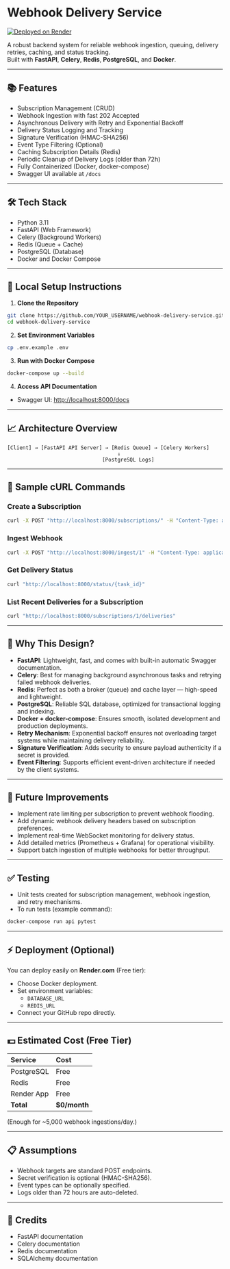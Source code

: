 # Webhook Delivery Service

[![Deployed on Render](https://img.shields.io/badge/Deployed-Render.com-blue?logo=render&logoColor=white)](https://webhook-delivery-service-9.onrender.com)

A robust backend system for reliable webhook ingestion, queuing, delivery retries, caching, and status tracking.  
Built with **FastAPI**, **Celery**, **Redis**, **PostgreSQL**, and **Docker**.

---

## 📚 Features

- Subscription Management (CRUD)
- Webhook Ingestion with fast 202 Accepted
- Asynchronous Delivery with Retry and Exponential Backoff
- Delivery Status Logging and Tracking
- Signature Verification (HMAC-SHA256)
- Event Type Filtering (Optional)
- Caching Subscription Details (Redis)
- Periodic Cleanup of Delivery Logs (older than 72h)
- Fully Containerized (Docker, docker-compose)
- Swagger UI available at `/docs`

---

## 🛠 Tech Stack

- Python 3.11
- FastAPI (Web Framework)
- Celery (Background Workers)
- Redis (Queue + Cache)
- PostgreSQL (Database)
- Docker and Docker Compose

---

## 🚀 Local Setup Instructions

1. **Clone the Repository**

```bash
git clone https://github.com/YOUR_USERNAME/webhook-delivery-service.git
cd webhook-delivery-service
```

2. **Set Environment Variables**

```bash
cp .env.example .env
```

3. **Run with Docker Compose**

```bash
docker-compose up --build
```

4. **Access API Documentation**

- Swagger UI: [http://localhost:8000/docs](http://localhost:8000/docs)

---

## 📈 Architecture Overview

```plaintext
[Client] → [FastAPI API Server] → [Redis Queue] → [Celery Workers]
                                    ↓
                               [PostgreSQL Logs]
```

---

## 🧪 Sample cURL Commands

### Create a Subscription

```bash
curl -X POST "http://localhost:8000/subscriptions/" -H "Content-Type: application/json" -d '{"target_url":"http://example.com/webhook","secret":"your_secret_key","event_type":"order.created"}'
```

### Ingest Webhook

```bash
curl -X POST "http://localhost:8000/ingest/1" -H "Content-Type: application/json" -d '{"body":"payload_content","signature":"computed_signature"}'
```

### Get Delivery Status

```bash
curl "http://localhost:8000/status/{task_id}"
```

### List Recent Deliveries for a Subscription

```bash
curl "http://localhost:8000/subscriptions/1/deliveries"
```

---

## 🎨 Why This Design?

- **FastAPI**: Lightweight, fast, and comes with built-in automatic Swagger documentation.
- **Celery**: Best for managing background asynchronous tasks and retrying failed webhook deliveries.
- **Redis**: Perfect as both a broker (queue) and cache layer — high-speed and lightweight.
- **PostgreSQL**: Reliable SQL database, optimized for transactional logging and indexing.
- **Docker + docker-compose**: Ensures smooth, isolated development and production deployments.
- **Retry Mechanism**: Exponential backoff ensures not overloading target systems while maintaining delivery reliability.
- **Signature Verification**: Adds security to ensure payload authenticity if a secret is provided.
- **Event Filtering**: Supports efficient event-driven architecture if needed by the client systems.

---

## 🔮 Future Improvements

- Implement rate limiting per subscription to prevent webhook flooding.
- Add dynamic webhook delivery headers based on subscription preferences.
- Implement real-time WebSocket monitoring for delivery status.
- Add detailed metrics (Prometheus + Grafana) for operational visibility.
- Support batch ingestion of multiple webhooks for better throughput.

---

## ✅ Testing

- Unit tests created for subscription management, webhook ingestion, and retry mechanisms.
- To run tests (example command):

```bash
docker-compose run api pytest
```

---

## ⚡ Deployment (Optional)

You can deploy easily on **Render.com** (Free tier):

- Choose Docker deployment.
- Set environment variables:
  - `DATABASE_URL`
  - `REDIS_URL`
- Connect your GitHub repo directly.

---

## 💵 Estimated Cost (Free Tier)

| Service      | Cost   |
|:-------------|:-------|
| PostgreSQL   | Free   |
| Redis        | Free   |
| Render App   | Free   |
| **Total**    | **$0/month** |

(Enough for ~5,000 webhook ingestions/day.)

---

## 📋 Assumptions

- Webhook targets are standard POST endpoints.
- Secret verification is optional (HMAC-SHA256).
- Event types can be optionally specified.
- Logs older than 72 hours are auto-deleted.

---

## 📢 Credits

- FastAPI documentation
- Celery documentation
- Redis documentation
- SQLAlchemy documentation

